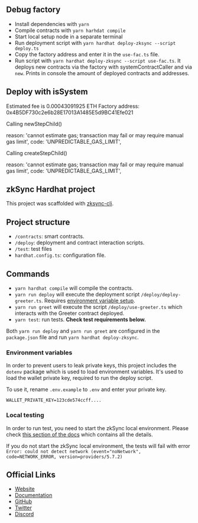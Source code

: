 ## Debug factory

- Install dependencies with `yarn`
- Compile contracts with `yarn harhdat compile`
- Start local setup node in a separate terminal
- Run deployment script with `yarn hardhat deploy-zksync --script deploy.ts`
- Copy the factory address and enter it in the `use-fac.ts` file.
- Run script with `yarn hardhat deploy-zksync --script use-fac.ts`. It deploys new contracts via the factory with systemContractCaller and via `new`. Prints in console the amount of deployed contracts and addresses.


## Deploy with isSystem

Estimated fee is 0.00043091925 ETH
Factory address: 0x4B5DF730c2e6b28E17013A1485E5d9BC41Efe021

Calling newStepChild()

  reason: 'cannot estimate gas; transaction may fail or may require manual gas limit',
  code: 'UNPREDICTABLE_GAS_LIMIT',

Calling createStepChild()

 reason: 'cannot estimate gas; transaction may fail or may require manual gas limit',
  code: 'UNPREDICTABLE_GAS_LIMIT',


## zkSync Hardhat project

This project was scaffolded with [zksync-cli](https://github.com/matter-labs/zksync-cli).

## Project structure

- `/contracts`: smart contracts.
- `/deploy`: deployment and contract interaction scripts.
- `/test`: test files
- `hardhat.config.ts`: configuration file.

## Commands

- `yarn hardhat compile` will compile the contracts.
- `yarn run deploy` will execute the deployment script `/deploy/deploy-greeter.ts`. Requires [environment variable setup](#environment-variables).
- `yarn run greet` will execute the script `/deploy/use-greeter.ts` which interacts with the Greeter contract deployed.
- `yarn test`: run tests. **Check test requirements below.**

Both `yarn run deploy` and `yarn run greet` are configured in the `package.json` file and run `yarn hardhat deploy-zksync`.

### Environment variables

In order to prevent users to leak private keys, this project includes the `dotenv` package which is used to load environment variables. It's used to load the wallet private key, required to run the deploy script.

To use it, rename `.env.example` to `.env` and enter your private key.

```
WALLET_PRIVATE_KEY=123cde574ccff....
```

### Local testing

In order to run test, you need to start the zkSync local environment. Please check [this section of the docs](https://v2-docs.zksync.io/api/hardhat/testing.html#prerequisites) which contains all the details.

If you do not start the zkSync local environment, the tests will fail with error `Error: could not detect network (event="noNetwork", code=NETWORK_ERROR, version=providers/5.7.2)`

## Official Links

- [Website](https://zksync.io/)
- [Documentation](https://v2-docs.zksync.io/dev/)
- [GitHub](https://github.com/matter-labs)
- [Twitter](https://twitter.com/zksync)
- [Discord](https://discord.gg/nMaPGrDDwk)
